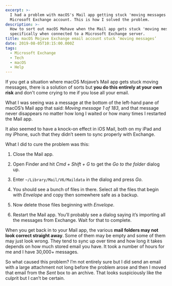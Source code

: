 ```yaml
---
excerpt: >-
  I had a problem with macOS's Mail app getting stuck 'moving messages' via my
  Microsoft Exchange account. This is how I solved the problem.
description: >-
  How to sort out macOS Mohave when the Mail app gets stuck 'moving messages',
  specifically when connected to a Microsoft Exchange server.
title: macOS Mojave Exchange email account stuck ‘moving messages’
date: 2019-08-05T10:15:00.000Z
tags:
  - Microsoft Exchange
  - Tech
  - macOS
  - Help
---
```

If you get a situation where macOS Mojave’s Mail app gets stuck moving messages, there is a solution of sorts but **you do this entirely at your own risk** and don't come crying to me if you lose all your email.

What I was seeing was a message at the bottom of the left-hand pane of macOS’s Mail app that said: _Moving message 1 of 183_, and that message never disappears no matter how long I waited or how many times I restarted the Mail app.

It also seemed to have a knock-on effect in iOS Mail, both on my iPad and my iPhone, such that they didn’t seem to sync properly with Exchange.

What I did to cure the problem was this:

1. Close the Mail app.  

2. Open Finder and hit _Cmd + Shift + G_ to get the _Go to the folder_ dialog up.  

3. Enter `~/Library/Mail/V6/Maildata` in the dialog and press _Go_.  

4. You should see a bunch of files in there. Select all the files that begin with _Envelope_ and copy then somewhere safe as a backup.  

5. Now delete those files beginning with _Envelope_.  

6. Restart the Mail app. You’ll probably see a dialog saying it’s importing all the messages from Exchange. Wait for that to complete.

When you get back in to your Mail app, the various **mail folders may not look correct straight away**. Some of them may be empty and some of them may just look wrong. They tend to sync up over time and how long it takes depends on how much stored email you have. It took a number of hours for me and I have 30,000+ messages.

So what caused this problem? I’m not entirely sure but I did send an email with a large attachment not long before the problem arose and then I moved that email from the _Sent_ box to an archive. That looks suspiciously like the culprit but I can’t be certain.

